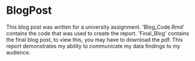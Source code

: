 # BlogPost
This blog post was written for a university assignment. 'Blog_Code.Rmd' contains the code that was used to create the report. 'Final_Blog' contains the final blog post, to view this, you may have to download the pdf. This report demonstrates my ability to communicate my data findings to my audience. 

